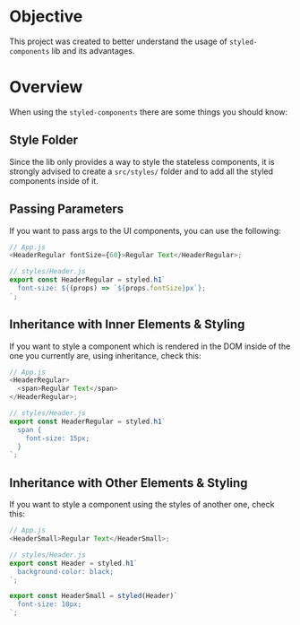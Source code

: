 # Objective

This project was created to better understand the usage of `styled-components` lib and its advantages.

# Overview

When using the `styled-components` there are some things you should know:

## Style Folder

Since the lib only provides a way to style the stateless components, it is strongly advised to create a `src/styles/` folder and to add all the styled components inside of it.

## Passing Parameters

If you want to pass args to the UI components, you can use the following:

```js
// App.js
<HeaderRegular fontSize={60}>Regular Text</HeaderRegular>;

// styles/Header.js
export const HeaderRegular = styled.h1`
  font-size: ${(props) => `${props.fontSize}px`};
`;
```

## Inheritance with Inner Elements & Styling

If you want to style a component which is rendered in the DOM inside of the one you currently are, using inheritance, check this:

```js
// App.js
<HeaderRegular>
  <span>Regular Text</span>
</HeaderRegular>;

// styles/Header.js
export const HeaderRegular = styled.h1`
  span {
    font-size: 15px;
  }
`;
```

## Inheritance with Other Elements & Styling

If you want to style a component using the styles of another one, check this:

```js
// App.js
<HeaderSmall>Regular Text</HeaderSmall>;

// styles/Header.js
export const Header = styled.h1`
  background-color: black;
`;

export const HeaderSmall = styled(Header)`
  font-size: 10px;
`;
```
